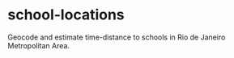 # school-locations
Geocode and estimate time-distance to schools in Rio de Janeiro Metropolitan Area.
